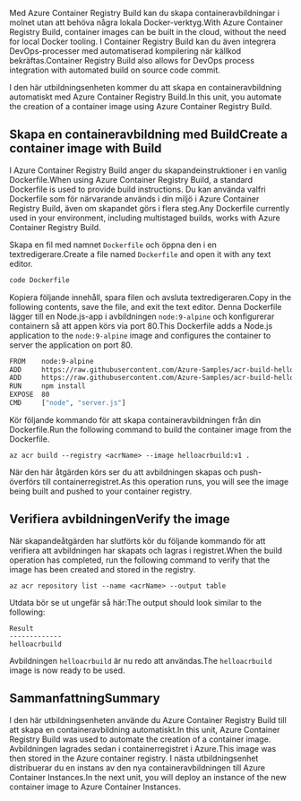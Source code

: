 <span data-ttu-id="88605-101">Med Azure Container Registry Build kan du skapa containeravbildningar i molnet utan att behöva några lokala Docker-verktyg.</span><span class="sxs-lookup"><span data-stu-id="88605-101">With Azure Container Registry Build, container images can be built in the cloud, without the need for local Docker tooling.</span></span> <span data-ttu-id="88605-102">I Container Registry Build kan du även integrera DevOps-processer med automatiserad kompilering när källkod bekräftas.</span><span class="sxs-lookup"><span data-stu-id="88605-102">Container Registry Build also allows for DevOps process integration with automated build on source code commit.</span></span>

<span data-ttu-id="88605-103">I den här utbildningsenheten kommer du att skapa en containeravbildning automatiskt med Azure Container Registry Build.</span><span class="sxs-lookup"><span data-stu-id="88605-103">In this unit, you automate the creation of a container image using Azure Container Registry Build.</span></span>

## <a name="create-a-container-image-with-build"></a><span data-ttu-id="88605-104">Skapa en containeravbildning med Build</span><span class="sxs-lookup"><span data-stu-id="88605-104">Create a container image with Build</span></span>

<span data-ttu-id="88605-105">I Azure Container Registry Build anger du skapandeinstruktioner i en vanlig Dockerfile.</span><span class="sxs-lookup"><span data-stu-id="88605-105">When using Azure Container Registry Build, a standard Dockerfile is used to provide build instructions.</span></span> <span data-ttu-id="88605-106">Du kan använda valfri Dockerfile som för närvarande används i din miljö i Azure Container Registry Build, även om skapandet görs i flera steg.</span><span class="sxs-lookup"><span data-stu-id="88605-106">Any Dockerfile currently used in your environment, including multistaged builds, works with Azure Container Registry Build.</span></span>

<span data-ttu-id="88605-107">Skapa en fil med namnet `Dockerfile` och öppna den i en textredigerare.</span><span class="sxs-lookup"><span data-stu-id="88605-107">Create a file named `Dockerfile` and open it with any text editor.</span></span>

```bash
code Dockerfile
```

<span data-ttu-id="88605-108">Kopiera följande innehåll, spara filen och avsluta textredigeraren.</span><span class="sxs-lookup"><span data-stu-id="88605-108">Copy in the following contents, save the file, and exit the text editor.</span></span> <span data-ttu-id="88605-109">Denna Dockerfile lägger till en Node.js-app i avbildningen `node:9-alpine` och konfigurerar containern så att appen körs via port 80.</span><span class="sxs-lookup"><span data-stu-id="88605-109">This Dockerfile adds a Node.js application to the `node:9-alpine` image and configures the container to server the application on port 80.</span></span>

```bash
FROM    node:9-alpine
ADD     https://raw.githubusercontent.com/Azure-Samples/acr-build-helloworld-node/master/package.json /
ADD     https://raw.githubusercontent.com/Azure-Samples/acr-build-helloworld-node/master/server.js /
RUN     npm install
EXPOSE  80
CMD     ["node", "server.js"]
```

<span data-ttu-id="88605-110">Kör följande kommando för att skapa containeravbildningen från din Dockerfile.</span><span class="sxs-lookup"><span data-stu-id="88605-110">Run the following command to build the container image from the Dockerfile.</span></span>

```azurecli
az acr build --registry <acrName> --image helloacrbuild:v1 .
```

<span data-ttu-id="88605-111">När den här åtgärden körs ser du att avbildningen skapas och push-överförs till containerregistret.</span><span class="sxs-lookup"><span data-stu-id="88605-111">As this operation runs, you will see the image being built and pushed to your container registry.</span></span>

## <a name="verify-the-image"></a><span data-ttu-id="88605-112">Verifiera avbildningen</span><span class="sxs-lookup"><span data-stu-id="88605-112">Verify the image</span></span>

<span data-ttu-id="88605-113">När skapandeåtgärden har slutförts kör du följande kommando för att verifiera att avbildningen har skapats och lagras i registret.</span><span class="sxs-lookup"><span data-stu-id="88605-113">When the build operation has completed, run the following command to verify that the image has been created and stored in the registry.</span></span>

```azurecli
az acr repository list --name <acrName> --output table
```

<span data-ttu-id="88605-114">Utdata bör se ut ungefär så här:</span><span class="sxs-lookup"><span data-stu-id="88605-114">The output should look similar to the following:</span></span>

```console
Result
-------------
helloacrbuild
```

<span data-ttu-id="88605-115">Avbildningen `helloacrbuild` är nu redo att användas.</span><span class="sxs-lookup"><span data-stu-id="88605-115">The `helloacrbuild` image is now ready to be used.</span></span>

## <a name="summary"></a><span data-ttu-id="88605-116">Sammanfattning</span><span class="sxs-lookup"><span data-stu-id="88605-116">Summary</span></span>

<span data-ttu-id="88605-117">I den här utbildningsenheten använde du Azure Container Registry Build till att skapa en containeravbildning automatiskt.</span><span class="sxs-lookup"><span data-stu-id="88605-117">In this unit, Azure Container Registry Build was used to automate the creation of a container image.</span></span> <span data-ttu-id="88605-118">Avbildningen lagrades sedan i containerregistret i Azure.</span><span class="sxs-lookup"><span data-stu-id="88605-118">This image was then stored in the Azure container registry.</span></span> <span data-ttu-id="88605-119">I nästa utbildningsenhet distribuerar du en instans av den nya containeravbildningen till Azure Container Instances.</span><span class="sxs-lookup"><span data-stu-id="88605-119">In the next unit, you will deploy an instance of the new container image to Azure Container Instances.</span></span>